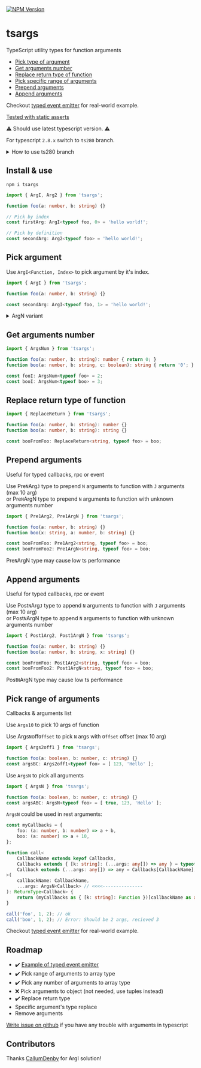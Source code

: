 [![NPM Version](https://badge.fury.io/js/tsargs.svg?style=flat)](https://www.npmjs.com/package/tsargs)

# tsargs

TypeScript utility types for function arguments

* [Pick type of argument](#pick-argument)
* [Get arguments number](#get-arguments-number)
* [Replace return type of function](#replace-return-type-of-function)
* [Pick specific range of arguments](#pick-range-of-arguments)
* [Prepend arguments](#prepend-arguments)
* [Append arguments](#append-arguments)

Checkout [typed event emitter](https://github.com/Morglod/ts-event-emitter) for real-world example.

[Tested with static asserts](/lib/test.ts)

⚠️ Should use latest typescript version. ⚠️

For typescript `2.8.x` switch to `ts280` branch.

<details>
<summary>
How to use ts280 branch
</summary>

```
npm install git://github.com/morglod/tsargs.git#ts280
```

</details>

## Install & use

```
npm i tsargs
```

```ts
import { ArgI, Arg2 } from 'tsargs';

function foo(a: number, b: string) {}

// Pick by index
const firstArg: ArgI<typeof foo, 0> = 'hello world!';

// Pick by definition
const secondArg: Arg2<typeof foo> = 'hello world!';
```

## Pick argument

Use `ArgI<Function, Index>` to pick argument by it's index.

```ts
import { ArgI } from 'tsargs';

function foo(a: number, b: string) {}

const secondArg: ArgI<typeof foo, 1> = 'hello world!';
```

<details>
<summary>
ArgN variant
</summary>

Use Arg`N` type to pick `N` argument (max 10 arg)  

```ts
import { Arg2 } from 'tsargs';

function foo(a: number, b: string) {}

const secondArg: Arg2<typeof foo> = 'hello world!';
```
</details>

## Get arguments number

```ts
import { ArgsNum } from 'tsargs';

function foo(a: number, b: string): number { return 0; }
function boo(a: number, b: string, c: boolean): string { return '0'; }

const fooI: ArgsNum<typeof foo> = 2;
const booI: ArgsNum<typeof boo> = 3;
```

## Replace return type of function

```ts
import { ReplaceReturn } from 'tsargs';

function foo(a: number, b: string): number {}
function boo(a: number, b: string): string {}

const booFromFoo: ReplaceReturn<string, typeof foo> = boo;
```

## Prepend arguments

Useful for typed callbacks, rpc or event 

Use Pre`N`Arg`J` type to prepend `N` arguments to function with `J` arguments (max 10 arg)  
or Pre`N`ArgN type to prepend `N` arguments to function with unknown arguments number

```ts
import { Pre1Arg2, Pre1ArgN } from 'tsargs';

function foo(a: number, b: string) {}
function boo(x: string, a: number, b: string) {}

const booFromFoo: Pre1Arg2<string, typeof foo> = boo;
const booFromFoo2: Pre1ArgN<string, typeof foo> = boo;
```

Pre`N`ArgN type may cause low ts performance

## Append arguments

Useful for typed callbacks, rpc or event 

Use Post`N`Arg`J` type to append `N` arguments to function with `J` arguments (max 10 arg)  
or Post`N`ArgN type to append `N` arguments to function with unknown arguments number

```ts
import { Post1Arg2, Post1ArgN } from 'tsargs';

function foo(a: number, b: string) {}
function boo(a: number, b: string, x: string) {}

const booFromFoo: Post1Arg2<string, typeof foo> = boo;
const booFromFoo2: Post1ArgN<string, typeof foo> = boo;
```

Post`N`ArgN type may cause low ts performance

## Pick range of arguments

Callbacks & arguments list

Use `Args10` to pick 10 args of function  

Use Args`N`off`Offset` to pick `N` args with `Offset` offset (max 10 arg)

```ts
import { Args2off1 } from 'tsargs';

function foo(a: boolean, b: number, c: string) {}
const argsBC: Args2off1<typeof foo> = [ 123, 'Hello' ];
```

Use `ArgsN` to pick all arguments

```ts
import { ArgsN } from 'tsargs';

function foo(a: boolean, b: number, c: string) {}
const argsABC: ArgsN<typeof foo> = [ true, 123, 'Hello' ];
```

`ArgsN` could be used in rest arguments:

```ts
const myCallbacks = {
    foo: (a: number, b: number) => a + b,
    boo: (a: number) => a + 10,
};

function call<
    CallbackName extends keyof Callbacks,
    Callbacks extends { [k: string]: (...args: any[]) => any } = typeof myCallbacks,
    Callback extends (...args: any[]) => any = Callbacks[CallbackName],
>(
    callbackName: CallbackName,
    ...args: ArgsN<Callback> // <<<<---------------
): ReturnType<Callback> {
    return (myCallbacks as { [k: string]: Function })[callbackName as any](...args);
}

call('foo', 1, 2); // ok
call('boo', 1, 2); // Error: Should be 2 args, recieved 3
```

Checkout [typed event emitter](https://github.com/Morglod/ts-event-emitter) for real-world example.

## Roadmap

* ✔️ [Example of typed event emitter](https://github.com/Morglod/ts-event-emitter)
* ✔️ Pick range of arguments to array type
* ✔️ Pick any number of arguments to array type
* ❌ Pick arguments to object (not needed, use tuples instead)
* ✔️ Replace return type
* Specific argument's type replace
* Remove arguments

[Write issue on github](https://github.com/Morglod/tsargs/issues) if you have any trouble with arguments in typescript

## Contributors

Thanks [CallumDenby](https://github.com/CallumDenby) for ArgI solution!